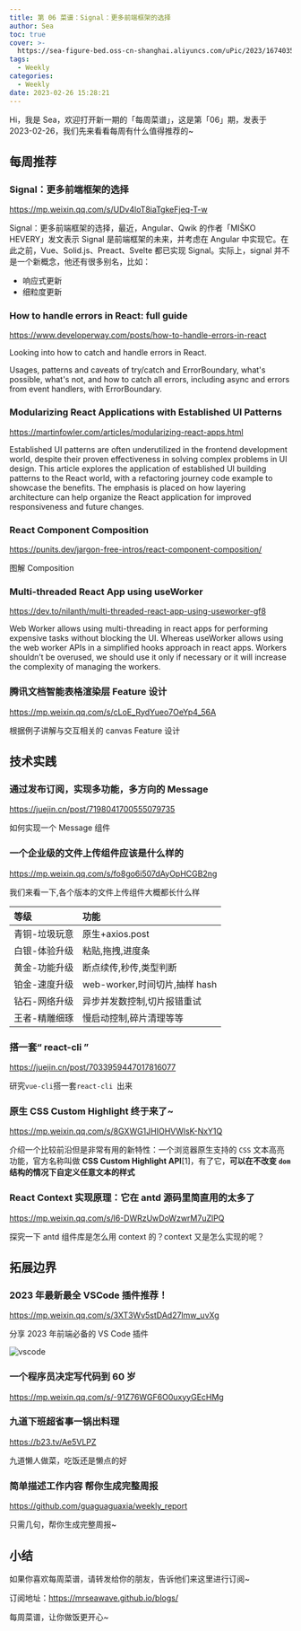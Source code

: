 ```yaml
---
title: 第 06 菜谱：Signal：更多前端框架的选择
author: Sea
toc: true
cover: >-
  https://sea-figure-bed.oss-cn-shanghai.aliyuncs.com/uPic/2023/1674035440710.jpg
tags:
  - Weekly
categories:
  - Weekly
date: 2023-02-26 15:28:21
---
```


Hi，我是 Sea，欢迎打开新一期的「每周菜谱」，这是第「06」期，发表于 2023-02-26，我们先来看看每周有什么值得推荐的~

<!--more-->

## 每周推荐

### Signal：更多前端框架的选择

https://mp.weixin.qq.com/s/UDv4loT8iaTgkeFjeq-T-w

Signal：更多前端框架的选择，最近，Angular、Qwik 的作者「MIŠKO HEVERY」发文表示 Signal 是前端框架的未来，并考虑在 Angular 中实现它。在此之前，Vue、Solid.js、Preact、Svelte 都已实现 Signal。实际上，signal 并不是一个新概念，他还有很多别名，比如：

- 响应式更新
- 细粒度更新

### How to handle errors in React: full guide

https://www.developerway.com/posts/how-to-handle-errors-in-react

Looking into how to catch and handle errors in React.

Usages, patterns and caveats of try/catch and ErrorBoundary, what's possible, what's not, and how to catch all errors, including async and errors from event handlers, with ErrorBoundary.

### Modularizing React Applications with Established UI Patterns

https://martinfowler.com/articles/modularizing-react-apps.html

Established UI patterns are often underutilized in the frontend development world, despite their proven effectiveness in solving complex problems in UI design. This article explores the application of established UI building patterns to the React world, with a refactoring journey code example to showcase the benefits. The emphasis is placed on how layering architecture can help organize the React application for improved responsiveness and future changes.

### React Component Composition

https://punits.dev/jargon-free-intros/react-component-composition/

图解 Composition

### Multi-threaded React App using useWorker

https://dev.to/nilanth/multi-threaded-react-app-using-useworker-gf8

Web Worker allows using multi-threading in react apps for performing expensive tasks without blocking the UI. Whereas useWorker allows using the web worker APIs in a simplified hooks approach in react apps. Workers shouldn’t be overused, we should use it only if necessary or it will increase the complexity of managing the workers.

### 腾讯文档智能表格渲染层 Feature 设计

https://mp.weixin.qq.com/s/cLoE_RydYueo7OeYp4_56A

根据例子讲解与交互相关的 canvas Feature 设计

## 技术实践

### 通过发布订阅，实现多功能，多方向的 Message

https://juejin.cn/post/7198041700555079735

如何实现一个 Message 组件

### 一个企业级的文件上传组件应该是什么样的

https://mp.weixin.qq.com/s/fo8go6i507dAyOpHCGB2ng

我们来看一下,各个版本的文件上传组件大概都长什么样

| 等级          | 功能                          |
| :------------ | :---------------------------- |
| 青铜-垃圾玩意 | 原生+axios.post               |
| 白银-体验升级 | 粘贴,拖拽,进度条              |
| 黄金-功能升级 | 断点续传,秒传,类型判断        |
| 铂金-速度升级 | web-worker,时间切片,抽样 hash |
| 钻石-网络升级 | 异步并发数控制,切片报错重试   |
| 王者-精雕细琢 | 慢启动控制,碎片清理等等       |

### 搭一套“ react-cli ”

https://juejin.cn/post/7033959447017816077

研究`vue-cli`搭一套`react-cli `出来

### 原生 CSS Custom Highlight 终于来了~

https://mp.weixin.qq.com/s/8GXWG1JHIOHVWlsK-NxY1Q

介绍一个比较前沿但是非常有用的新特性：一个浏览器原生支持的 `CSS` 文本高亮功能，官方名称叫做 **CSS Custom Highlight API**[1]，有了它，**可以在不改变 `dom` 结构的情况下自定义任意文本的样式**

### React Context 实现原理：它在 antd 源码里简直用的太多了

https://mp.weixin.qq.com/s/l6-DWRzUwDoWzwrM7uZlPQ

探究一下 antd 组件库是怎么用 context 的？context 又是怎么实现的呢？

## 拓展边界

### 2023 年最新最全 VSCode 插件推荐！

https://mp.weixin.qq.com/s/3XT3Wv5stDAd27lmw_uvXg

分享 2023 年前端必备的 VS Code 插件

![vscode](https://mmbiz.qpic.cn/mmbiz_png/EO58xpw5UMOxIicmuicZh8B7EJFT6yjV5hu5Hf0lm2csXeHlT637ic5UdUad6R9bIcibiaibvKWe45pUv1EGpRCSjZJg/640?wx_fmt=png&wxfrom=5&wx_lazy=1&wx_co=1)

### 一个程序员决定写代码到 60 岁

https://mp.weixin.qq.com/s/-91Z76WGF6O0uxyyGEcHMg

### 九道下班超省事一锅出料理

https://b23.tv/Ae5VLPZ

九道懒人做菜，吃饭还是懒点的好

### 简单描述工作内容 帮你生成完整周报

https://github.com/guaguaguaxia/weekly_report

只需几句，帮你生成完整周报~

## 小结

如果你喜欢每周菜谱，请转发给你的朋友，告诉他们来这里进行订阅~

订阅地址：https://mrseawave.github.io/blogs/

每周菜谱，让你做饭更开心~
